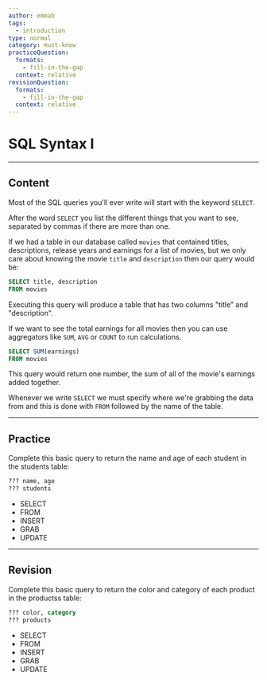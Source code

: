 ```yaml
---
author: emmab
tags:
  - introduction
type: normal
category: must-know
practiceQuestion:
  formats:
    - fill-in-the-gap
  context: relative
revisionQuestion:
  formats:
    - fill-in-the-gap
  context: relative
---
```


# SQL Syntax I


---

## Content

Most of the SQL queries you'll ever write will start with the keyword `SELECT`.

After the word `SELECT` you list the different things that you want to see, separated by commas if there are more than one.

If we had a table in our database called `movies` that contained titles, descriptions, release years and earnings for a list of movies, but we only care about knowing the movie `title` and `description` then our query would be:

```sql
SELECT title, description 
FROM movies
```

Executing this query will produce a table that has two columns "title" and "description". 

If we want to see the total earnings for all movies then you can use aggregators like `SUM`, `AVG` or `COUNT` to run calculations.

```sql
SELECT SUM(earnings)
FROM movies
```

This query would return one number, the sum of all of the movie's earnings added together.

Whenever we write `SELECT` we must specify where we're grabbing the data from and this is done with `FROM` followed by the name of the table.


---

## Practice

Complete this basic query to return the name and age of each student in the students table:

```sql
??? name, age
??? students
```

- SELECT
- FROM
- INSERT
- GRAB
- UPDATE


---

## Revision

Complete this basic query to return the color and category of each product in the productss table:

```sql
??? color, category
??? products
```

- SELECT
- FROM
- INSERT
- GRAB
- UPDATE
